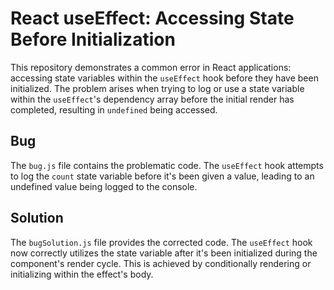 # React useEffect: Accessing State Before Initialization

This repository demonstrates a common error in React applications: accessing state variables within the `useEffect` hook before they have been initialized.  The problem arises when trying to log or use a state variable within the `useEffect`'s dependency array before the initial render has completed, resulting in `undefined` being accessed.

## Bug

The `bug.js` file contains the problematic code. The `useEffect` hook attempts to log the `count` state variable before it's been given a value, leading to an undefined value being logged to the console.

## Solution

The `bugSolution.js` file provides the corrected code.  The `useEffect` hook now correctly utilizes the state variable after it's been initialized during the component's render cycle. This is achieved by conditionally rendering or initializing within the effect's body.